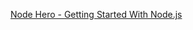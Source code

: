 [Node Hero - Getting Started With Node.js](https://blog.risingstack.com/node-hero-tutorial-getting-started-with-node-js/)
